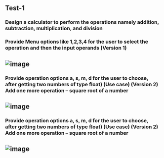## Test-1
### Design a calculator to perform the operations namely addition, subtraction, multiplication, and division
### Provide Menu options like 1,2,3,4 for the user to select the operation and then the input operands (Version 1)
![image](https://user-images.githubusercontent.com/91019132/183850141-534166e8-4af1-4e5c-8fd2-2017bc2e1571.png)
----
### Provide operation options a, s, m, d for the user to choose, after getting two numbers of type float) (Use case) (Version 2) Add one more operation – square root of a number
![image](https://user-images.githubusercontent.com/91019132/183850569-319045a6-6b9d-44ea-ab00-19c7fe2f7772.png)
----
### Provide operation options a, s, m, d for the user to choose, after getting two numbers of type float) (Use case) (Version 2) Add one more operation – square root of a number
![image](https://user-images.githubusercontent.com/91019132/183851000-187c5ec6-c325-404e-9420-535ea04c72b5.png)
----
